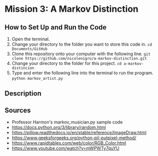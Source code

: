 # Mission 3: A Markov Distinction

## How to Set Up and Run the Code
1. Open the terminal.
2. Change your directory to the folder you want to store this code in.
`cd Documents/GitHub`
3. Clone this repository onto your computer with the following line.
`git clone https://github.com/nicolenigro/a-markov-distinction.git`
4. Change your directory to the folder for this project.
`cd a-markov-distincion`
5. Type and enter the following line into the terminal to run the program.
`python markov_artist.py`

## Description


## Sources
* Professor Harmon's markov_musician.py sample code
* https://docs.python.org/3/library/random.html
* https://pillow.readthedocs.io/en/stable/reference/ImageDraw.html
* https://www.geeksforgeeks.org/python-pil-putpixel-method/
* https://www.rapidtables.com/web/color/RGB_Color.html
* https://www.youtube.com/watch?v=mWPWTy7quYU
